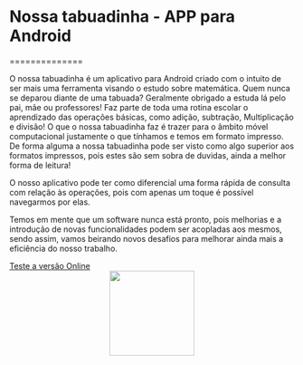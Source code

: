 <h1>Nossa tabuadinha - APP para Android</h1>
==============



<p>O nossa tabuadinha é um aplicativo para Android criado com o intuito de ser mais uma ferramenta visando o estudo sobre matemática. Quem nunca se deparou diante de uma tabuada? Geralmente obrigado a estuda lá pelo pai, mãe ou professores! Faz parte de toda uma rotina escolar o aprendizado das operações básicas, como adição, subtração, Multiplicação e divisão! O que o nossa tabuadinha faz é trazer para o âmbito móvel computacional justamente o que tínhamos e temos em formato impresso. De forma alguma a nossa tabuadinha pode ser visto como algo superior aos formatos impressos, pois estes são sem sobra de duvidas, ainda a melhor forma de leitura! </p>

<p>O nosso aplicativo pode ter como diferencial uma forma rápida de consulta com relação às operações, pois com apenas um toque é possível navegarmos por elas. </p>

<p>Temos em mente que um software nunca está pronto, pois melhorias e a introdução de novas funcionalidades podem ser acopladas aos mesmos, sendo assim, vamos beirando novos desafios para melhorar ainda mais a eficiência do nosso trabalho.</p>
<a href="http://codepen.io/valdiney/full/eByAd" target="_blank">Teste a versão Online</a>

<center><img src="https://fbcdn-sphotos-d-a.akamaihd.net/hphotos-ak-prn2/t1/1782099_521010078021572_1485595390_n.jpg" width="150"/></center>


